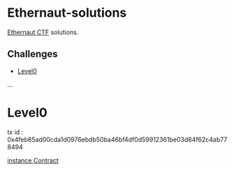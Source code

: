 # Ethernaut-solutions
[Ethernaut CTF](https://ethernaut.openzeppelin.com/) solutions.

## Challenges
- [Level0](#level0) 

...

# Level0
tx id : 0x4feb85ad00cda1d0976ebdb50ba46bf4df0d59912361be03d84f62c4ab778494

[instance Contract](./level0/Instance.sol)
